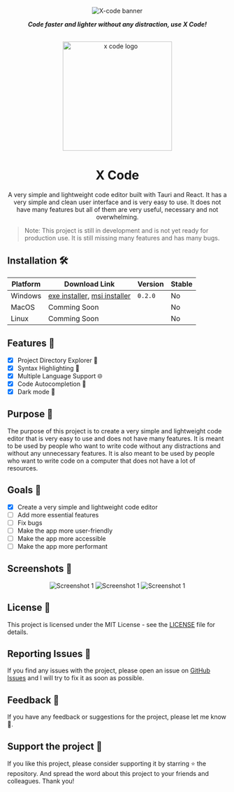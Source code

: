 <div align="center">
    
![X-code banner](https://github.com/user-attachments/assets/e4f9ff29-f327-46d1-8840-d55d4f4ce66c)
    
<p><b><i>Code faster and lighter without any distraction, use X Code!</i></b></p>
</div>
<br/>
<div align="center">
    <img src="https://github.com/iamBijoyKar/x-code/assets/85790967/f846bbbe-3483-48ce-8c87-c87fc3c7da10" width="250" alt="x code logo" />
    <h1>X Code</h1>
    <p>
       A very simple and lightweight code editor built with Tauri and React. It has a very simple and clean user interface and is very easy to use. It does not have many features but all of them are very useful, necessary and not overwhelming.
    </p>
</div>

> Note: This project is still in development and is not yet ready for production use. It is still missing many features and has many bugs.

## Installation 🛠️

| Platform | Download Link                                                                                                          | Version | Stable |
| -------- | ---------------------------------------------------------------------------------------------------------------------- | ------- | ------ |
| Windows  | [exe installer](exe/X%20Code_0.2.0_x64-setup.exe.2.0_x64-setup.exe), [msi installer](msi/X%20Code_0.2.0_x64_en-US.msi) | `0.2.0` | No     |
| MacOS    | Comming Soon                                                                                                           |         | No     |
| Linux    | Comming Soon                                                                                                           |         | No     |

## Features 🚀

- [x] Project Directory Explorer 📂
- [x] Syntax Highlighting 🌈
- [x] Multiple Language Support 🌐
- [x] Code Autocompletion 🤖
- [x] Dark mode 🌙

## Purpose 🧩

The purpose of this project is to create a very simple and lightweight code editor that is very easy to use and does not have many features. It is meant to be used by people who want to write code without any distractions and without any unnecessary features. It is also meant to be used by people who want to write code on a computer that does not have a lot of resources.

## Goals 🎯

- [x] Create a very simple and lightweight code editor
- [ ] Add more essential features
- [ ] Fix bugs
- [ ] Make the app more user-friendly
- [ ] Make the app more accessible
- [ ] Make the app more performant

## Screenshots 📸

<div align="center">
    <img src="https://github.com/iamBijoyKar/x-code/assets/85790967/cc81c422-4a79-4aa9-9760-b5eaf2934e60" width="" alt="Screenshot 1" />
    <img src="https://github.com/iamBijoyKar/x-code/assets/85790967/fd81b3c8-937c-473a-96e4-b26fdf0d7ab4" width="" alt="Screenshot 1" />
    <img src="https://github.com/iamBijoyKar/x-code/assets/85790967/93ee4b92-29ba-46cd-acaa-33f5e34791a1" width="" alt="Screenshot 1" />

</div>

## License 📜

This project is licensed under the MIT License - see the [LICENSE](LICENSE) file for details.

## Reporting Issues 🐛

If you find any issues with the project, please open an issue on [GitHub Issues](https://github.com/iamBijoyKar/x-code/issues) and I will try to fix it as soon as possible.

## Feedback 📢

If you have any feedback or suggestions for the project, please let me know 🙏.

## Support the project 🌟

If you like this project, please consider supporting it by starring ⭐ the repository. And spread the word about this project to your friends and colleagues. Thank you!
